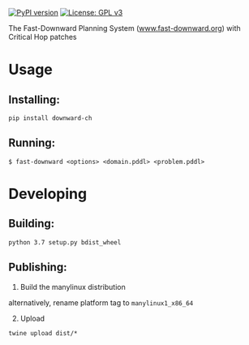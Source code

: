 [![PyPI version](https://badge.fury.io/py/downward-ch.svg)](https://badge.fury.io/py/downward-ch) [![License: GPL v3](https://img.shields.io/badge/License-GPLv3-blue.svg)](https://www.gnu.org/licenses/gpl-3.0)

The Fast-Downward Planning System (www.fast-downward.org) with Critical Hop patches 

# Usage

## Installing:

```
pip install downward-ch
```

## Running:

```
$ fast-downward <options> <domain.pddl> <problem.pddl>
```

# Developing

## Building:

```
python 3.7 setup.py bdist_wheel
```

## Publishing:

1. Build the manylinux distribution

alternatively, rename platform tag to `manylinux1_x86_64`

2. Upload

```
twine upload dist/*
```
